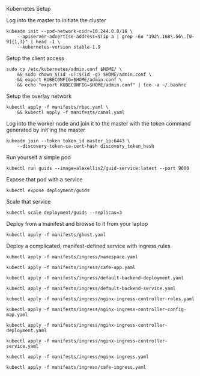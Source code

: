 Kubernetes Setup

Log into the master to initiate the cluster
```
kubeadm init --pod-network-cidr=10.244.0.0/16 \
    --apiserver-advertise-address=$(ip a | grep -Eo "192\.168\.56\.[0-9]{1,3}" | head -1 \
    --kubernetes-version stable-1.9
```

Setup the client access
```
sudo cp /etc/kubernetes/admin.conf $HOME/ \
    && sudo chown $(id -u):$(id -g) $HOME/admin.conf \
    && export KUBECONFIG=$HOME/admin.conf \
    && echo "export KUBECONFIG=$HOME/admin.conf" | tee -a ~/.bashrc
```

Setup the overlay network
```
kubectl apply -f manifests/rbac.yaml \
    && kubectl apply -f manifests/canal.yaml
```

Log into the worker node and join it to the master with the token command generated by init'ing the master
```
kubeadm join --token token_id master_ip:6443 \
    --discovery-token-ca-cert-hash discovery_token_hash
```

Run yourself a simple pod
```
kubectl run guids --image=alexellis2/guid-service:latest --port 9000
```

Expose that pod with a service
```
kubectl expose deployment/guids
```

Scale that service
```
kubectl scale deployment/guids --replicas=3
```

Deploy from a manifest and browse to it from your laptop
```
kubectl apply -f manifests/ghost.yaml
```

Deploy a complicated, manifest-defined service with ingress rules
```
kubectl apply -f manifests/ingress/namespace.yaml

kubectl apply -f manifests/ingress/cafe-app.yaml

kubectl apply -f manifests/ingress/default-backend-deployment.yaml

kubectl apply -f manifests/ingress/default-backend-service.yaml

kubectl apply -f manifests/ingress/nginx-ingress-controller-roles.yaml

kubectl apply -f manifests/ingress/nginx-ingress-controller-config-map.yaml

kubectl apply -f manifests/ingress/nginx-ingress-controller-deployment.yaml

kubectl apply -f manifests/ingress/nginx-ingress-controller-service.yaml

kubectl apply -f manifests/ingress/nginx-ingress.yaml

kubectl apply -f manifests/ingress/cafe-ingress.yaml
```